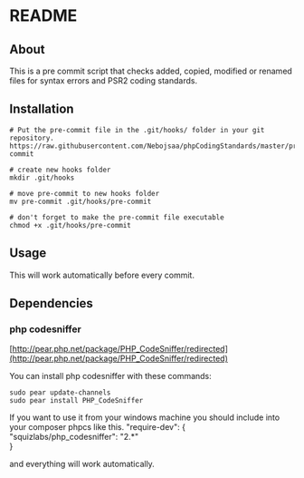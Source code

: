# README

## About

This is a pre commit script that checks added, copied, modified or renamed files for syntax errors and PSR2 coding standards.

## Installation

    # Put the pre-commit file in the .git/hooks/ folder in your git repository.
    https://raw.githubusercontent.com/Nebojsaa/phpCodingStandards/master/pre-commit 

    # create new hooks folder
    mkdir .git/hooks

    # move pre-commit to new hooks folder
	mv pre-commit .git/hooks/pre-commit

    # don't forget to make the pre-commit file executable
	chmod +x .git/hooks/pre-commit

## Usage

This will work automatically before every commit.


## Dependencies

### php codesniffer

[http://pear.php.net/package/PHP_CodeSniffer/redirected](http://pear.php.net/package/PHP_CodeSniffer/redirected)

You can install php codesniffer with these commands:

	sudo pear update-channels
	sudo pear install PHP_CodeSniffer
	
If you want to use it from your windows machine you should include into your composer phpcs like this.
    "require-dev": {
	"squizlabs/php_codesniffer": "2.*"	
	}

and everything will work automatically.
